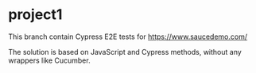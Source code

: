 # project1

This branch contain Cypress E2E tests for https://www.saucedemo.com/

The solution is based on JavaScript and Cypress methods, without any wrappers like Cucumber.
